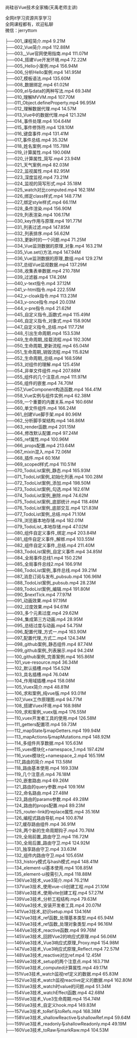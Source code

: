 尚硅谷Vue技术全家桶(天禹老师主讲)

全网it学习资源共享学习<br>全网课程都有，欢迎私聊<br>微信：jerryttom<br>

├──001_课程简介.mp4 9.21M<br> ├──002_Vue简介.mp4 112.88M<br> ├──003__Vue官网使用指南.mp4 111.07M<br> ├──004_搭建Vue开发环境.mp4 72.22M<br> ├──005_Hello小案例.mp4 156.94M<br> ├──006_分析Hello案例.mp4 141.95M<br> ├──007_模板语法.mp4 135.60M<br> ├──008_数据绑定.mp4 61.02M<br> ├──009_el与data的两种写法.mp4 69.34M<br> ├──010_理解MVVM.mp4 107.70M<br> ├──011_Object.defineProperty.mp4 96.95M<br> ├──012_理解数据代理.mp4 14.57M<br> ├──013_Vue中的数据代理.mp4 121.32M<br> ├──014_事件处理.mp4 104.64M<br> ├──015_事件修饰符.mp4 128.10M<br> ├──016_键盘事件.mp4 131.41M<br> ├──017_事件总结.mp4 35.32M<br> ├──018_姓名案例.mp4 115.78M<br> ├──019_计算属性.mp4 190.06M<br> ├──020_计算属性_简写.mp4 23.94M<br> ├──021_天气案例.mp4 82.03M<br> ├──022_监视属性.mp4 82.95M<br> ├──023_深度监视.mp4 73.21M<br> ├──024_监视的简写形式.mp4 35.18M<br> ├──025_watch对比computed.mp4 162.18M<br> ├──026_绑定class样式.mp4 148.77M<br> ├──027_绑定style样式.mp4 66.11M<br> ├──028_条件渲染.mp4 156.90M<br> ├──029_列表渲染.mp4 106.17M<br> ├──030_key作用与原理.mp4 191.77M<br> ├──031_列表过滤.mp4 147.85M<br> ├──032_列表排序.mp4 56.62M<br> ├──033_更新时的一个问题.mp4 71.25M<br> ├──034_Vue监测数据的原理_对象.mp4 163.21M<br> ├──035_Vue.set()方法.mp4 147.94M<br> ├──036_Vue监测数据的原理_数组.mp4 129.27M<br> ├──037_总结Vue监视数据.mp4 137.29M<br> ├──038_收集表单数据.mp4 210.78M<br> ├──039_过滤器.mp4 174.26M<br> ├──040_v-text指令.mp4 37.12M<br> ├──041_v-html指令.mp4 222.55M<br> ├──042_v-cloak指令.mp4 113.23M<br> ├──043_v-once指令.mp4 20.03M<br> ├──044_v-pre指令.mp4 21.62M<br> ├──045_自定义指令_函数式.mp4 115.49M<br> ├──046_自定义指令_对象式.mp4 158.90M<br> ├──047_自定义指令_总结.mp4 117.72M<br> ├──048_引出生命周期.mp4 153.53M<br> ├──049_生命周期_挂载流程.mp4 192.30M<br> ├──050_生命周期_更新流程.mp4 65.04M<br> ├──051_生命周期_销毁流程.mp4 115.82M<br> ├──052_生命周期_总结.mp4 168.59M<br> ├──053_对组件的理解.mp4 125.45M<br> ├──054_非单文件组件.mp4 207.88M<br> ├──055_组件的几个注意点.mp4 111.97M<br> ├──056_组件的嵌套.mp4 74.70M<br> ├──057_VueComponent构造函数.mp4 164.41M<br> ├──058_Vue实例与组件实例.mp4 62.38M<br> ├──059_一个重要的内置关系.mp4 160.66M<br> ├──060_单文件组件.mp4 166.24M<br> ├──061_创建Vue脚手架.mp4 80.96M<br> ├──062_分析脚手架结构.mp4 146.86M<br> ├──063_render函数.mp4 201.15M<br> ├──064_修改默认配置.mp4 97.24M<br> ├──065_ref属性.mp4 100.96M<br> ├──066_props配置.mp4 213.64M<br> ├──067_mixin混入.mp4 72.06M<br> ├──068_插件.mp4 60.16M<br> ├──069_scoped样式.mp4 110.51M<br> ├──070_TodoList案例_静态.mp4 165.93M<br> ├──071_TodoList案例_初始化列表.mp4 100.28M<br> ├──072_TodoList案例_添加.mp4 198.50M<br> ├──073_TodoList案例_勾选.mp4 162.61M<br> ├──074_TodoList案例_删除.mp4 74.62M<br> ├──075_TodoList案例_底部统计.mp4 118.46M<br> ├──076_TodoList案例_底部交互.mp4 121.83M<br> ├──077_TodoList案例_总结.mp4 71.10M<br> ├──078_浏览器本地存储.mp4 182.01M<br> ├──079_TodoList_本地存储.mp4 47.02M<br> ├──080_组件自定义事件_绑定.mp4 203.84M<br> ├──081_组件自定义事件_解绑.mp4 103.55M<br> ├──082_组件自定义事件_总结.mp4 211.40M<br> ├──083_TodoList案例_自定义事件.mp4 34.85M<br> ├──084_全局事件总线1.mp4 150.22M<br> ├──085_全局事件总线2.mp4 166.91M<br> ├──086_TodoList案例_事件总线.mp4 39.21M<br> ├──087_消息订阅与发布_pubsub.mp4 106.96M<br> ├──088_TodoList案例_pubsub.mp4 28.23M<br> ├──089_TodoList案例_编辑.mp4 191.80M<br> ├──090_$nextTick.mp4 77.97M<br> ├──091_动画效果.mp4 97.19M<br> ├──092_过度效果.mp4 94.61M<br> ├──093_多个元素过度.mp4 29.62M<br> ├──094_集成第三方动画.mp4 28.95M<br> ├──095_总结过度与动画.mp4 54.75M<br> ├──096_配置代理_方式一.mp4 163.90M<br> ├──097_配置代理_方式二.mp4 124.34M<br> ├──098_github案例_静态组件.mp4 87.74M<br> ├──099_github案例_列表展示.mp4 94.24M<br> ├──100_github案例_完善案例.mp4 165.86M<br> ├──101_vue-resource.mp4 36.34M<br> ├──102_默认插槽.mp4 154.52M<br> ├──103_具名插槽.mp4 76.04M<br> ├──104_作用域插槽.mp4 158.08M<br> ├──105_Vuex简介.mp4 48.81M<br> ├──106_求和案例_纯vue版.mp4 93.01M<br> ├──107_Vuex工作原理图.mp4 94.77M<br> ├──108_搭建Vuex环境.mp4 168.98M<br> ├──109_求和案例_vuex版.mp4 176.55M<br> ├──110_vuex开发者工具的使用.mp4 126.58M<br> ├──111_getters配置项.mp4 59.73M<br> ├──112_mapState与mapGetters.mp4 199.94M<br> ├──113_mapActions与mapMutations.mp4 148.92M<br> ├──114_多组件共享数据.mp4 105.63M<br> ├──115_vuex模块化+namespace_1.mp4 197.42M<br> ├──116_vuex模块化+namespace_2.mp4 165.19M<br> ├──117_路由的简介.mp4 113.58M<br> ├──118_路由基本使用.mp4 169.33M<br> ├──119_几个注意点.mp4 76.18M<br> ├──120_嵌套路由.mp4 69.26M<br> ├──121_路由的query参数.mp4 109.16M<br> ├──122_命名路由.mp4 27.48M<br> ├──123_路由的params参数.mp4 49.28M<br> ├──124_路由的props配置.mp4 89.23M<br> ├──125_router-link的replace属性.mp4 35.16M<br> ├──126_编程式路由导航.mp4 100.87M<br> ├──127_缓存路由组件.mp4 36.91M<br> ├──128_两个新的生命周期钩子.mp4 70.76M<br> ├──129_全局前置_路由守卫.mp4 116.72M<br> ├──130_全局后置_路由守卫.mp4 124.92M<br> ├──131_独享路由守卫.mp4 33.63M<br> ├──132_组件内路由守卫.mp4 105.65M<br> ├──133_history模式与hash模式.mp4 148.41M<br> ├──134_element-ui基本使用.mp4 108.85M<br> ├──135_element-ui按需引入.mp4 118.88M<br> ├──136Vue3技术_vue3简介.mp4 76.21M<br> ├──137Vue3技术_使用vue-cli创建工程.mp4 21.10M<br> ├──138Vue3技术_使用vite创建工程.mp4 57.27M<br> ├──139Vue3技术_分析工程结构.mp4 79.63M<br> ├──140Vue3技术_安装开发者工具.mp4 20.07M<br> ├──141Vue3技术_初识setup.mp4 134.16M<br> ├──142Vue3技术_ref函数_处理基本类型.mp4 65.94M<br> ├──143Vue3技术_ref函数_处理对象类型.mp4 96.16M<br> ├──144Vue3技术_reactive函数.mp4 99.76M<br> ├──145Vue3技术_回顾Vue2的响应式原理.mp4 56.06M<br> ├──146Vue3技术_Vue3响应式原理_Proxy.mp4 154.98M<br> ├──147Vue3技术_Vue3响应式原理_Reflect.mp4 72.57M<br> ├──148Vue3技术_reactive对比ref.mp4 12.45M<br> ├──149Vue3技术_setup的两个注意点.mp4 163.71M<br> ├──150Vue3技术_computed计算属性.mp4 49.17M<br> ├──151Vue3技术_watch监视ref定义的数据.mp4 65.83M<br> ├──152Vue3技术_watch监视reactive定义的数据.mp4 162.80M<br> ├──153Vue3技术_watch时value的问题.mp4 51.34M<br> ├──154Vue3技术_watchEffect函数.mp4 42.68M<br> ├──155Vue3技术_Vue3生命周期.mp4 154.74M<br> ├──156Vue3技术_自定义hook.mp4 149.83M<br> ├──157Vue3技术_toRef与toRefs.mp4 168.38M<br> ├──158Vue3技术_shallowReactive与shallowRef.mp4 59.64M<br> ├──159Vue3技术_readonly与shallowReadonly.mp4 49.19M<br> ├──160Vue3技术_toRaw与markRaw.mp4 104.53M<br>